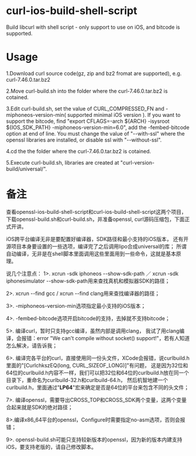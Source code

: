 # curl-ios-build-shell-script
Build libcurl with shell script - only support to use on iOS, and bitcode is supported.

# Usage
1.Download curl source code(gz, zip and bz2 fromat are supported), e.g. curl-7.46.0.tar.bz2 

2.Move curl-build.sh into the folder where the curl-7.46.0.tar.bz2 is cotained.

3.Edit curl-build.sh, set the value of CURL_COMPRESSED_FN and -miphoneos-version-min( supported minimal iOS version ).
If you want to support the bitcode, find "export CFLAGS=-arch ${ARCH} -isysroot ${IOS_SDK_PATH} -miphoneos-version-min=6.0", add the -fembed-bitcode option at end of line. You must change the value of "--with-ssl" where the openssl libraries are installed, or disable ssl with "--without-ssl".

4.cd the the folder where the curl-7.46.0.tar.bz2 is cotained.

5.Execute curl-build.sh, libraries are created at "curl-version-build/universal/".

# 备注
查看openssl-ios-build-shell-script和curl-ios-build-shell-script这两个项目，
下载openssl-build.sh和curl-build.sh，并准备openssl, curl源码压缩包，下面正式开讲。

  iOS跨平台编译无非是要配置好编译器，SDK路径和最小支持的iOS版本，
还有开源项目本身要设置的一些选项，编译完了之后调用lipo合成universal的库；
所谓自动编译，无非是在shell脚本里面调用这些里面用到一些命令，这就是基本原理。

 说几个注意点：
1>. xcrun -sdk iphoneos --show-sdk-path ／ xcrun -sdk iphonesimulator --show-sdk-path用来查找真机和模拟器SDK的路径；

2>. xcrun --find gcc / xcrun --find clang用来查找编译器的路径；

3>. -miphoneos-version-min选项指定最小支持的iOS版本；

4>. -fembed-bitcode选项开启bitcode的支持，去掉就不支持bitcode；

5>. 编译curl，暂时只支持gcc编译，虽然内部是调用clang，
我试了用clang编译，会报错：error "We can't compile without socket() support!"，若有人知道怎么解决，请告诉我；

6>. 编译完各平台的curl，直接使用同一份头文件，XCode会报错，说curlbuild.h里面的"[CurlchkszEQ(long, CURL_SIZEOF_LONG)]"有问题，
这是因为32位和64位的curlbuild.h内容不一样，我们可以把32位和64位的curlbuild.h放在同一个目录下，重命名为curlbuild-32.h和curlbuild-64.h，
然后机智地建一个curlbuild.h，里面通过"__LP64__"宏来确定是否是64位的平台来包含不同的头文件；

7>. 编译openssl，需要导出CROSS_TOP和CROSS_SDK两个变量，这两个变量合起来就是SDK的绝对路径；

8>.编译x86_64平台的openssl，Configure时需要指定no-asm选项，否则会报错；

9>. openssl-build.sh可能只支持较新版本的openssl，因为新的版本内建支持iOS，要支持老版的，请自己修改脚本。
